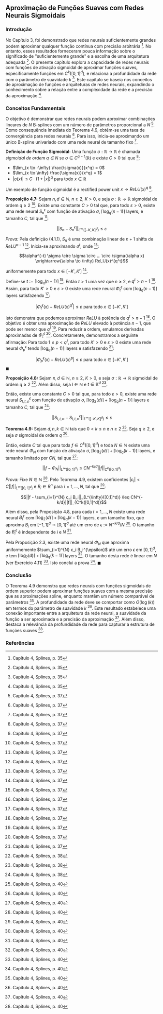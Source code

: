 ## Aproximação de Funções Suaves com Redes Neurais Sigmoidais

### Introdução
No Capítulo 3, foi demonstrado que redes neurais suficientemente grandes podem aproximar qualquer função contínua com precisão arbitrária [^1]. No entanto, esses resultados forneceram pouca informação sobre o significado de "suficientemente grande" e a escolha de uma arquitetura adequada [^1]. O presente capítulo explora a capacidade de redes neurais com funções de ativação sigmoidal de aproximar funções suaves, especificamente funções em $C^k([0,1]^d)$, e relaciona a profundidade da rede com o parâmetro de suavidade *k* [^1]. Este capítulo se baseia nos conceitos de aproximação de funções e arquiteturas de redes neurais, expandindo o conhecimento sobre a relação entre a complexidade da rede e a precisão da aproximação [^1].

### Conceitos Fundamentais
O objetivo é demonstrar que redes neurais podem aproximar combinações lineares de *N* B-splines com um número de parâmetros proporcional a *N* [^3]. Como consequência imediata do Teorema 4.9, obtém-se uma taxa de convergência para redes neurais [^3]. Para isso, inicia-se aproximando um único B-spline univariado com uma rede neural de tamanho fixo [^3].

**Definição de Função Sigmoidal:** Uma função $\sigma: \mathbb{R} \rightarrow \mathbb{R}$ é chamada *sigmoidal de ordem q ∈ N* se $\sigma \in C^{q-1}(\mathbb{R})$ e existe $C > 0$ tal que [^3]:
*   $\lim_{x \to -\infty} \frac{\sigma(x)}{x^q} = 0$
*   $\lim_{x \to \infty} \frac{\sigma(x)}{x^q} = 1$
*   $|\sigma(x)| \leq C \cdot (1 + |x|)^q$ para todo $x \in \mathbb{R}$

Um exemplo de função sigmoidal é a rectified power unit $x \rightarrow ReLU(x)^q$ [^3].

**Proposição 4.7:** Sejam $n, d \in \mathbb{N}$, $n \geq 2$, $K > 0$, e seja $\sigma: \mathbb{R} \rightarrow \mathbb{R}$ sigmoidal de ordem $q \geq 2$ [^3]. Existe uma constante $C > 0$ tal que, para todo $\varepsilon > 0$, existe uma rede neural $S_n^{\epsilon}$ com função de ativação $\sigma$, $\lceil \log_q(n-1) \rceil$ layers, e tamanho $C$, tal que [^3]:

$$||S_n - S_n^{\epsilon}||_{L^{\infty}([-K,K]^d)} \leq \varepsilon$$

*Prova:* Pela definição (4.1.1), $S_n$ é uma combinação linear de $n+1$ shifts de $ReLU^{n-1}$ [^3]. Inicia-se aproximando $\sigma^t$, onde [^3]:

$$\alpha^{-t} \sigma \circ \sigma \circ ... \circ \sigma(\alpha x) \xrightarrow{\alpha \to \infty} ReLU(x)^{q^t}$$

uniformemente para todo $x \in [-K', K']$ [^3].

Define-se $t := \lceil \log_q(n-1) \rceil$ [^3]. Então $t > 1$ uma vez que $n \geq 2$, e $q^t > n - 1$ [^3]. Assim, para todo $K' > 0$ e $\varepsilon > 0$ existe uma rede neural $\Phi_t^{\epsilon}$ com $\lceil \log_q(n-1) \rceil$ layers satisfazendo [^3]:

$$|\Phi_t^{\epsilon}(x) - ReLU(x)^{q^t}| \leq \varepsilon \text{ para todo } x \in [-K', K']$$

Isto demonstra que podemos aproximar $ReLU$ à potência de $q^t > n-1$ [^3]. O objetivo é obter uma aproximação de $ReLU$ elevado à potência $n-1$, que pode ser menor que $q^t$ [^3]. Para reduzir a ordem, emulamos derivadas aproximadas de $\Phi_t^{\epsilon}$ [^3]. Concretamente, demonstramos a seguinte afirmação: Para todo $1 \leq p < q^t$, para todo $K' > 0$ e $\varepsilon > 0$ existe uma rede neural $\Phi_p^{\epsilon}$ tendo $\lceil \log_q(n-1) \rceil$ layers e satisfazendo [^3]:

$$|\Phi_p^{\epsilon}(x) - ReLU(x)^p| \leq \varepsilon \text{ para todo } x \in [-K', K']$$ $\blacksquare$

**Proposição 4.8:** Sejam $n, d \in \mathbb{N}$, $n \geq 2$, $K > 0$, e seja $\sigma: \mathbb{R} \rightarrow \mathbb{R}$ sigmoidal de ordem $q \geq 2$ [^4]. Além disso, seja $l \in \mathbb{N}$ e $t \in \mathbb{R}^d$ [^4].

Então, existe uma constante $C > 0$ tal que, para todo $\varepsilon > 0$, existe uma rede neural $S_{l,t,n}^{\epsilon}$ com função de ativação $\sigma$, $\lceil \log_2(d) \rceil + \lceil \log_q(n-1) \rceil$ layers e tamanho $C$, tal que [^4]:

$$||S_{l,t,n} - S_{l,t,n}^{\epsilon}||_{L^{\infty}([-K,K]^d)} \leq \varepsilon$$

**Teorema 4.9:** Sejam $d, n, k \in \mathbb{N}$ tais que $0 < k \leq n$ e $n \geq 2$ [^6]. Seja $q \geq 2$, e seja $\sigma$ sigmoidal de ordem $q$ [^6].

Então, existe $C$ tal que para toda $f \in C^k([0,1]^d)$ e toda $N \in \mathbb{N}$ existe uma rede neural $\Phi_N$ com função de ativação $\sigma$, $\lceil \log_2(d) \rceil + \lceil \log_q(k-1) \rceil$ layers, e tamanho limitado por $CN$, tal que [^6]:

$$||f - \Phi_N||_{L^{\infty}([0,1]^d)} \leq CN^{-k/d}||f||_{C^k([0,1]^d)}$$

*Prova:* Fixe $N \in \mathbb{N}$ [^6]. Pelo Teorema 4.9, existem coeficientes $|c_i| < C||f||_{L^{\infty}([0,1]^d)}$ e $B_i \in B^n$ para $i = 1, ..., N$, tal que [^6]:

$$||f - \sum_{i=1}^{N} c_i B_i||_{L^{\infty}([0,1]^d)} \leq CN^{-k/d}||f||_{C^k([0,1]^d)}$$

Além disso, pela Proposição 4.8, para cada $i = 1, ..., N$ existe uma rede neural $B_i^{\epsilon}$ com $\lceil \log_2(d) \rceil + \lceil \log_q(k-1) \rceil$ layers, e um tamanho fixo, que aproxima $B_i$ em $[-1,1]^d \supset [0,1]^d$ até um erro de $\epsilon := N^{-k/d}/N$ [^6]. O tamanho de $B_i^{\epsilon}$ é independente de $i$ e $N$ [^6].

Pela Proposição 2.3, existe uma rede neural $\Phi_N$ que aproxima uniformemente $\sum_{i=1}^{N} c_i B_i^{\epsilon}$ até um erro $\epsilon$ em $[0,1]^d$, e tem $\lceil \log_2(d) \rceil + \lceil \log_q(k-1) \rceil$ layers [^6]. O tamanho desta rede é linear em $N$ (ver Exercício 4.11) [^6]. Isto conclui a prova [^6]. $\blacksquare$

### Conclusão
O Teorema 4.9 demonstra que redes neurais com funções sigmoidais de ordem superior podem aproximar funções suaves com a mesma precisão que as aproximações spline, enquanto mantêm um número comparável de parâmetros [^6]. A profundidade da rede deve se comportar como $O(\log(k))$ em termos do parâmetro de suavidade *k* [^6]. Este resultado estabelece uma conexão importante entre a arquitetura da rede neural, a suavidade da função a ser aproximada e a precisão da aproximação [^6]. Além disso, destaca a relevância da profundidade da rede para capturar a estrutura de funções suaves [^6].

### Referências
[^1]: Capítulo 4, Splines, p. 35
[^2]: Capítulo 4, Splines, p. 36
[^3]: Capítulo 4, Splines, p. 37
[^4]: Capítulo 4, Splines, p. 38
[^5]: Capítulo 4, Splines, p. 39
[^6]: Capítulo 4, Splines, p. 40
<!-- END -->
